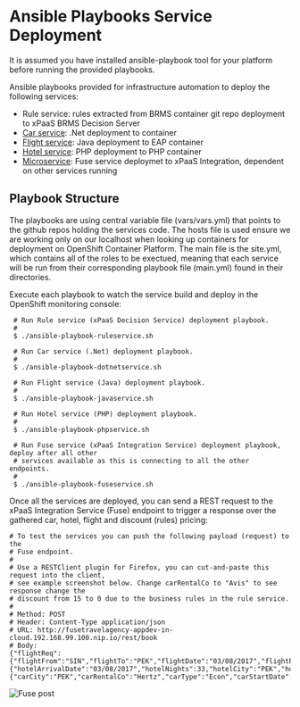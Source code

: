 Ansible Playbooks Service Deployment
====================================
It is assumed you have installed ansible-playbook tool for your platform before running the provided playbooks. 

Ansible playbooks provided for infrastructure automation to deploy the following services:

  - Rule service: rules extracted from BRMS container git repo deployment to xPaaS BRMS Decision Server 
  - [Car service](https://github.com/redhatdemocentral/destinasia-services-repo/tree/master/CarWS): .Net deployment to container
  - [Flight service](https://github.com/redhatdemocentral/destinasia-services-repo/tree/master/FlightWS): Java deployment to EAP container
  - [Hotel service](https://github.com/redhatdemocentral/destinasia-services-repo/tree/master/HotelWS): PHP deployment to PHP container
  - [Microservice](https://github.com/redhatdemocentral/destinasia-services-repo/tree/master/FuseTravelAgency): Fuse service deploymet to xPaaS Integration, dependent on other services running

Playbook Structure
------------------
The playbooks are using central variable file (vars/vars.yml) that points to the github repos holding the services code. The hosts
file is used ensure we are working only on our localhost when looking up containers for deployment on OpenShift Container Platform.
The main file is the site.yml, which contains all of the roles to be exectued, meaning that each service will be run from their
corresponding playbook file (main.yml) found in their directories.

Execute each playbook to watch the service build and deploy in the OpenShift monitoring console:

  ```
   # Run Rule service (xPaaS Decision Service) deployment playbook.
   #
   $ ./ansible-playbook-ruleservice.sh

   # Run Car service (.Net) deployment playbook.
   #
   $ ./ansible-playbook-dotnetservice.sh

   # Run Flight service (Java) deployment playbook.
   #
   $ ./ansible-playbook-javaservice.sh

   # Run Hotel service (PHP) deployment playbook.
   #
   $ ./ansible-playbook-phpservice.sh

   # Run Fuse service (xPaaS Integration Service) deployment playbook, deploy after all other 
   # services available as this is connecting to all the other endpoints.
   #
   $ ./ansible-playbook-fuseservice.sh
   ```

Once all the services are deployed, you can send a REST request to the xPaaS Integration Service (Fuse) endpoint to trigger a
response over the gathered car, hotel, flight and discount (rules) pricing:

   ```
   # To test the services you can push the following payload (request) to the
   # Fuse endpoint.
   #
   # Use a RESTClient plugin for Firefox, you can cut-and-paste this request into the client,
   # see example screenshot below. Change carRentalCo to "Avis" to see response change the 
   # discount from 15 to 0 due to the business rules in the rule service.
   #
   # Method: POST
   # Header: Content-Type application/json
   # URL: http://fusetravelagency-appdev-in-cloud.192.168.99.100.nip.io/rest/book
   # Body:
   {"flightReq":{"flightFrom":"SIN","flightTo":"PEK","flightDate":"03/08/2017","flightPassengers":2,"flightNo":"SIN22"},"hotelReq":{"hotelArrivalDate":"03/08/2017","hotelNights":33,"hotelCity":"PEK","hotelId":"Marriott"},"carReq":{"carCity":"PEK","carRentalCo":"Hertz","carType":"Econ","carStartDate":"03/08/2017","carDays":33}}
   ```

 ![Fuse post](https://github.com/redhatdemocentral/apac-destinasia-rules-demo/blob/master/docs/demo-images/destinasia-fuse-post.png)
